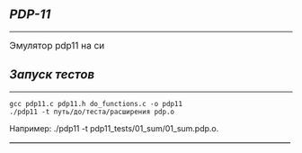 <h2 style="font-style:italic"><span style="font-size:22px"><strong>PDP-11</strong></span></h2>

<hr />
<p><span style="font-size:16px">Эмулятор pdp11 на си</span></p>
<h2 style="font-style:italic"><strong>Запуск тестов</strong></h2>

<hr />

<table border="1" cellpadding="1" cellspacing="1" dir="ltr" style="width:500px">

    gcc pdp11.c pdp11.h do_functions.c -o pdp11
    ./pdp11 -t путь/до/теста/расширения pdp.o

Например:    ./pdp11 -t pdp11_tests/01_sum/01_sum.pdp.o.
</table>

<p>&nbsp;</p>